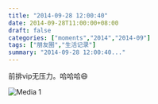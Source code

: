 ```yaml
---
title: "2014-09-28 12:00:40"
date: 2014-09-28T11:00:00+08:00
draft: false
categories: ["moments","2014","2014-09"]
tags: ["朋友圈","生活记录"]
summary: "2014-09-28 12:00:40..."
---
```


前排vip无压力。哈哈哈😄

![Media 1](/Moments/photos/2014-09-28/201409281200400.jpg)

